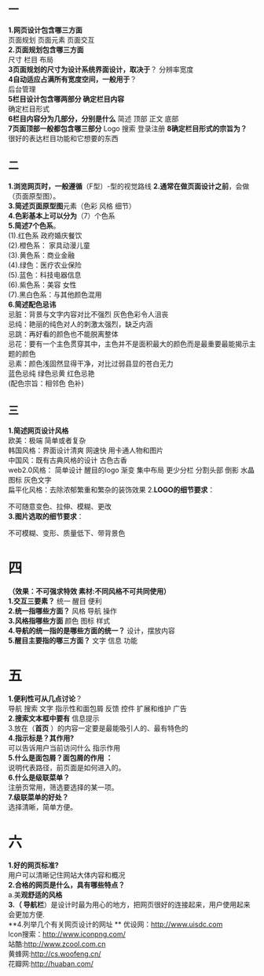 ## 一

**1.网页设计包含哪三方面**   
页面规划 页面元素 页面交互   
**2.页面规划包含哪三方面**  
尺寸 栏目 布局   
**3页面规划的尺寸为设计系统界面设计，取决于**？   分辨率宽度   
**4自动适应占满所有宽度空间，一般用于**？       
后台管理   
**5栏目设计包含哪两部分 确定栏目内容**       
确定栏目形式   
**6栏目内容分为几部分，分别是什么**
简述 顶部 正文 底部   
**7页面顶部一般都包含哪三部分** Logo 搜索 登录注册
**8确定栏目形式的宗旨为？** 很好的表达栏目功能和它想要的东西
## 二

**1.浏览网页时，一般遵循**（F型）-型的视觉路线
**2.通常在做页面设计之前**，会做（页面原型图）。   
**3.简述页面原型图**元素（色彩 风格 细节）   
**4.色彩基本上可以分为**（7）个色系   
**5.简述7个色系**。   
(1).红色系 政府婚庆餐饮   
(2).橙色系： 家具动漫儿童    
(3).黄色系：商业金融     
(4).绿色：医疗农业保险     
(5).蓝色：科技电器信息    
(6).紫色系：美容 女性    
(7).黑白色系：与其他颜色混用    
**6.简述配色忌讳**   
忌脏：背景与文字内容对比不强烈
灰色色彩令人沮丧   
忌纯：艳丽的纯色对人的刺激太强烈，缺乏内涵    
忌跳：再好看的颜色也不能脱离整体   
忌花：要有一个主色贯穿其中，主色并不是面积最大的颜色而是最重要最能揭示主题的颜色    
忌素：颜色浅固然显得干净，对比过弱县显的苍白无力    
蓝色忌纯 绿色忌黄 红色忌艳   
(配色宗旨：相邻色 色补)
## 三

**1.简述网页设计风格**    
欧美：极端 简单或者复杂    
韩国风格：界面设计清爽 网速快     用卡通人物和图片    
中国风：既有古典风格的设计 古色古香      
web2.0风格： 简单设计 醒目的logo 渐变 集中布局 更少分栏 分割头部 倒影 水晶图标 灰色文字     
扁平化风格：去除浓郁繁重和繁杂的装饰效果
2.**LOGO的细节要求**：

不可随意变色、拉伸、模糊、更改   
**3.图片选取的细节要求**：

不可模糊、变形、质量低下、带背景色
# 四

**（效果：不可强求特效 素材:不同风格不可共同使用）**   
**1.交互三要素？** 
统一 醒目 便利   
**2.统一指哪些方面？**
风格 导航 操作   
**3.风格指哪些方面**
颜色 图标 样式   
**4.导航的统一指的是哪些方面的统一？**
设计，摆放内容   
**5.醒目主要指的哪三方面？**
文字 信息 功能   
# 五

**1.便利性可从几点讨论**？   
导航  搜索 文字 指示性和面包屑 反馈 控件 扩展和维护 广告   
**2.搜索文本框中要有** 信息提示   
3.放在（**首页** ）的内容一定要是最能吸引人的、最有特色的   
**4.指示标是？其作用?**   
 可以告诉用户当前访问什么 指示作用   
**5.什么是面包屑？面包屑的作用 ：**   
  说明代表路径，前页面是如何进入的。  
**6.什么是级联菜单？**   
注册页常用，筛选要选择的某一项。   
**7.级联菜单的好处？**   
选择清晰，简单方便。   

# 六

**1.好的网页标准?**   
 用户可以清晰记住网站大体内容和概况   
**2.合格的网页是什么，具有哪些特点？**  
a.美**观舒适的风格   
3.（ 导航栏**）是设计时最为用心的地方，把网页很好的连接起来，用户使用起来会更加方便.   
**4.列举几个有关网页设计的网址  ** 
优设网：http://www.uisdc.com   
 lcon搜索：http://www.iconpng.com/  
 站酷:http://www.zcool.com.cn   
 黄蜂网:http://cs.woofeng.cn/   
 花瓣网:http://huaban.com/   

